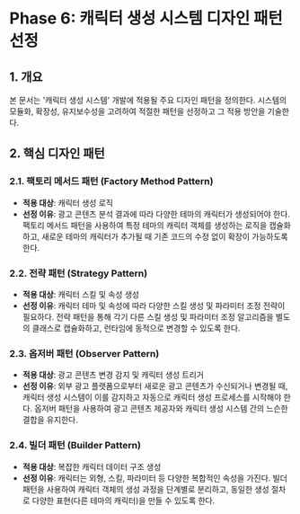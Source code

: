 # Phase 6: 캐릭터 생성 시스템 디자인 패턴 선정

## 1. 개요

본 문서는 '캐릭터 생성 시스템' 개발에 적용될 주요 디자인 패턴을 정의한다. 시스템의 모듈화, 확장성, 유지보수성을 고려하여 적절한 패턴을 선정하고 그 적용 방안을 기술한다.

## 2. 핵심 디자인 패턴

### 2.1. 팩토리 메서드 패턴 (Factory Method Pattern)
*   **적용 대상**: 캐릭터 생성 로직
*   **선정 이유**: 광고 콘텐츠 분석 결과에 따라 다양한 테마의 캐릭터가 생성되어야 한다. 팩토리 메서드 패턴을 사용하여 특정 테마의 캐릭터 객체를 생성하는 로직을 캡슐화하고, 새로운 테마의 캐릭터가 추가될 때 기존 코드의 수정 없이 확장이 가능하도록 한다.

### 2.2. 전략 패턴 (Strategy Pattern)
*   **적용 대상**: 캐릭터 스킬 및 속성 생성
*   **선정 이유**: 캐릭터 테마 및 속성에 따라 다양한 스킬 생성 및 파라미터 조정 전략이 필요하다. 전략 패턴을 통해 각기 다른 스킬 생성 및 파라미터 조정 알고리즘을 별도의 클래스로 캡슐화하고, 런타임에 동적으로 변경할 수 있도록 한다.

### 2.3. 옵저버 패턴 (Observer Pattern)
*   **적용 대상**: 광고 콘텐츠 변경 감지 및 캐릭터 생성 트리거
*   **선정 이유**: 외부 광고 플랫폼으로부터 새로운 광고 콘텐츠가 수신되거나 변경될 때, 캐릭터 생성 시스템이 이를 감지하고 자동으로 캐릭터 생성 프로세스를 시작해야 한다. 옵저버 패턴을 사용하여 광고 콘텐츠 제공자와 캐릭터 생성 시스템 간의 느슨한 결합을 유지한다.

### 2.4. 빌더 패턴 (Builder Pattern)
*   **적용 대상**: 복잡한 캐릭터 데이터 구조 생성
*   **선정 이유**: 캐릭터는 외형, 스킬, 파라미터 등 다양한 복합적인 속성을 가진다. 빌더 패턴을 사용하여 캐릭터 객체의 생성 과정을 단계별로 분리하고, 동일한 생성 절차로 다양한 표현(다른 테마의 캐릭터)을 만들 수 있도록 한다.
